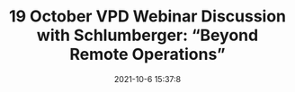 ---
"title": "19 October VPD Webinar Discussion with Schlumberger: “Beyond Remote Operations”"
"date": "2021-10-6 15:37:8"
"feed_name": "IADC"
"feed_website": "https://www.iadc.org/"
"feed_rss": "https://www.iadc.org/feed/"
"link": "https://www.iadc.org/drillbits/19-october-vpd-webinar-discussion-with-schlumberger-beyond-remote-operations/"
"source": "None"
"file": "_posts/2021-1-1-d8974f10fc39a3e564b58d99294a4cd5f1831d49.md"
"accident": "0"
"drilling": "0"
"dead": "0"
"injured": "0"
"arrested": "0"
"place": "unknown place"
"where": "unknown site"
"causes": "unknown"
"place_uri": "unknown place"
---